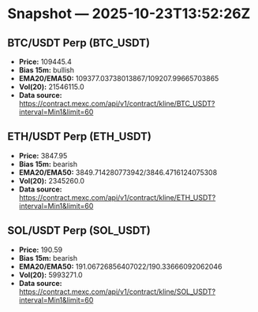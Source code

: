 # Snapshot — 2025-10-23T13:52:26Z

## BTC/USDT Perp (BTC_USDT)
- **Price:** 109445.4
- **Bias 15m:** bullish
- **EMA20/EMA50:** 109377.03738013867/109207.99665703865
- **Vol(20):** 21546115.0
- **Data source:** https://contract.mexc.com/api/v1/contract/kline/BTC_USDT?interval=Min1&limit=60

## ETH/USDT Perp (ETH_USDT)
- **Price:** 3847.95
- **Bias 15m:** bearish
- **EMA20/EMA50:** 3849.714280773942/3846.4716124075308
- **Vol(20):** 2345260.0
- **Data source:** https://contract.mexc.com/api/v1/contract/kline/ETH_USDT?interval=Min1&limit=60

## SOL/USDT Perp (SOL_USDT)
- **Price:** 190.59
- **Bias 15m:** bearish
- **EMA20/EMA50:** 191.06726856407022/190.33666092062046
- **Vol(20):** 5993271.0
- **Data source:** https://contract.mexc.com/api/v1/contract/kline/SOL_USDT?interval=Min1&limit=60
